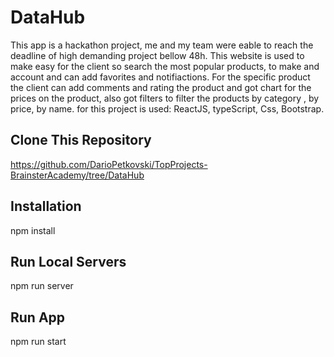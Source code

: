 # DataHub

This app is a hackathon project, me and my team were eable to reach the deadline of high demanding project bellow 48h. This website is used to make easy for the client so search the most popular products, to make and account and can add favorites and notifiactions. For the specific product the client can add comments and rating the product and got chart for the prices on the product,
also got filters to filter the products by category , by price, by name. for this project is used: ReactJS, typeScript, Css, Bootstrap.

## Clone This Repository

https://github.com/DarioPetkovski/TopProjects-BrainsterAcademy/tree/DataHub

## Installation

npm install<br/>

## Run Local Servers

npm run server

## Run App

npm run start
